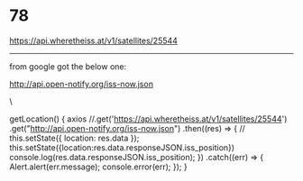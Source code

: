 # 78



https://api.wheretheiss.at/v1/satellites/25544

--------------------------------------------

from google got the below one:


http://api.open-notify.org/iss-now.json




\

  getLocation() {
    axios
      //.get('https://api.wheretheiss.at/v1/satellites/25544')
      .get("http://api.open-notify.org/iss-now.json")
      .then((res) => {
       // this.setState({ location: res.data });
       this.setState({location:res.data.responseJSON.iss_position})
        console.log(res.data.responseJSON.iss_position);
      })
      .catch((err) => {
        Alert.alert(err.message);
        console.error(err);
      });
  }
